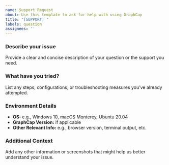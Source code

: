 ```yaml
---
name: Support Request
about: Use this template to ask for help with using GraphCap
title: "[SUPPORT] "
labels: question
assignees: ''
---
```


### Describe your issue
Provide a clear and concise description of your question or the support you need.

### What have you tried?
List any steps, configurations, or troubleshooting measures you’ve already attempted.

### Environment Details
- **OS:** e.g., Windows 10, macOS Monterey, Ubuntu 20.04
- **GraphCap Version:** if applicable
- **Other Relevant Info:** e.g., browser version, terminal output, etc.

### Additional Context
Add any other information or screenshots that might help us better understand your issue.

